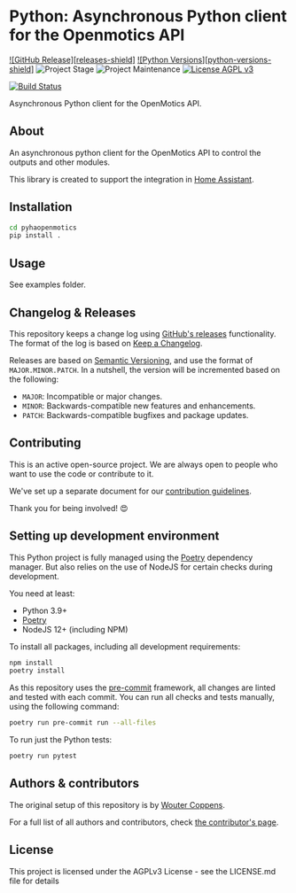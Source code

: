 # Python: Asynchronous Python client for the Openmotics API

[![GitHub Release][releases-shield]][releases]
[![Python Versions][python-versions-shield]][pypi]
![Project Stage][project-stage-shield]
![Project Maintenance][maintenance-shield]
[![License AGPL v3][license-shield]](LICENSE.md)

[![Build Status][build-shield]][build]

Asynchronous Python client for the OpenMotics API.

## About

An asynchronous python client for the OpenMotics API to control the outputs
and other modules.

This library is created to support the integration in
[Home Assistant](https://www.home-assistant.io).

## Installation

```bash
cd pyhaopenmotics
pip install .
```

## Usage

See examples folder.

## Changelog & Releases

This repository keeps a change log using [GitHub's releases][releases]
functionality. The format of the log is based on
[Keep a Changelog][keepchangelog].

Releases are based on [Semantic Versioning][semver], and use the format
of `MAJOR.MINOR.PATCH`. In a nutshell, the version will be incremented
based on the following:

- `MAJOR`: Incompatible or major changes.
- `MINOR`: Backwards-compatible new features and enhancements.
- `PATCH`: Backwards-compatible bugfixes and package updates.

## Contributing

This is an active open-source project. We are always open to people who want to
use the code or contribute to it.

We've set up a separate document for our
[contribution guidelines](CONTRIBUTING.md).

Thank you for being involved! :heart_eyes:

## Setting up development environment

This Python project is fully managed using the [Poetry][poetry] dependency
manager. But also relies on the use of NodeJS for certain checks during
development.

You need at least:

- Python 3.9+
- [Poetry][poetry-install]
- NodeJS 12+ (including NPM)

To install all packages, including all development requirements:

```bash
npm install
poetry install
```

As this repository uses the [pre-commit][pre-commit] framework, all changes
are linted and tested with each commit. You can run all checks and tests
manually, using the following command:

```bash
poetry run pre-commit run --all-files
```

To run just the Python tests:

```bash
poetry run pytest
```

## Authors & contributors

The original setup of this repository is by [Wouter Coppens][woutercoppens].

For a full list of all authors and contributors,
check [the contributor's page][contributors].

## License

This project is licensed under the AGPLv3 License - see the LICENSE.md file for details

[license-shield]: https://img.shields.io/badge/License-AGPL_v3-blue.svg
[build-shield]: https://github.com/woutercoppens/pyhaopenmotics-v2/workflows/tests.yaml/badge.svg
[build]: https://github.com/woutercoppens/pyhaopenmotics-v2/actions
[code-quality-shield]: https://img.shields.io/lgtm/grade/python/g/woutercoppens/pyhaopenmotics.svg?logo=lgtm&logoWidth=18
[code-quality]: https://lgtm.com/projects/g/woutercoppens/pyhaopenmotics/context:python
[contributors]: https://github.com/woutercoppens/pyhaopenmotics-v2/graphs/contributors
[woutercoppens]: https://github.com/woutercoppens/pyhaopenmotics-v2
[keepchangelog]: http://keepachangelog.com/en/1.0.0/
[maintenance-shield]: https://img.shields.io/maintenance/yes/2022.svg
[poetry-install]: https://python-poetry.org/docs/#installation
[poetry]: https://python-poetry.org
[pre-commit]: https://pre-commit.com/
[project-stage-shield]: https://img.shields.io/badge/project%20stage-experimental-yellow.svg
[pypi]: https://pypi.org/project/pyhaopenmotics/
[releases]: https://github.com/woutercoppens/pyhaopenmotics-v2/releases
[semver]: http://semver.org/spec/v2.0.0.html
